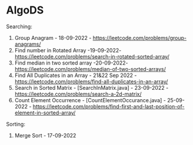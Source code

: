 # AlgoDS

Searching:
  1. Group Anagram - 18-09-2022 - https://leetcode.com/problems/group-anagrams/
  2. Find number in Rotated Array -19-09-2022- https://leetcode.com/problems/search-in-rotated-sorted-array/
  3. Find median in two sorted array -20-09-2022- https://leetcode.com/problems/median-of-two-sorted-arrays/
  4. Find All Duplicates in an Array - 21&22 Sep 2022 - https://leetcode.com/problems/find-all-duplicates-in-an-array/
  5. Search in Sorted Matrix - [SearchInMatrix.java] - 23-09-2022 - https://leetcode.com/problems/search-a-2d-matrix/ 
  6. Count Element Occurrence - [CountElementOccurance.java] - 25-09-2022 - https://leetcode.com/problems/find-first-and-last-position-of-element-in-sorted-array/
  

Sorting:
  1. Merge Sort - 17-09-2022
